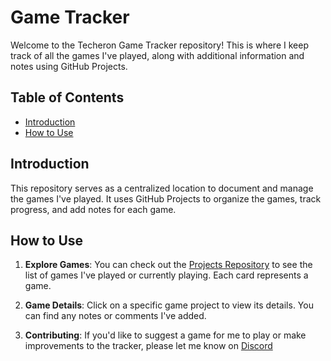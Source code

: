 # Game Tracker

Welcome to the Techeron Game Tracker repository! This is where I keep track of all the games I've played, along with additional information and notes using GitHub Projects.

## Table of Contents

- [Introduction](#introduction)
- [How to Use](#how-to-use)

## Introduction

This repository serves as a centralized location to document and manage the games I've played. It uses GitHub Projects to organize the games, track progress, and add notes for each game.

## How to Use

1. **Explore Games**: You can check out the [Projects Repository](https://github.com/orgs/Techeron/projects/1/views/1) to see the list of games I've played or currently playing. Each card represents a game.

2. **Game Details**: Click on a specific game project to view its details. You can find any notes or comments I've added.

4. **Contributing**: If you'd like to suggest a game for me to play or make improvements to the tracker, please let me know on [Discord](https://discord.gg/YBbs3YBFCc)
